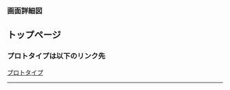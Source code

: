 ### 画面詳細図
## トップページ
### プロトタイプは以下のリンク先
[プロトタイプ](https://www.figma.com/file/xc5S2hLPCnGuPp0nHkNbKV/%E3%82%B5%E3%83%B3%E3%83%97%E3%83%AB%E3%82%B5%E3%82%A4%E3%83%88?node-id=0%3A1)
*****
